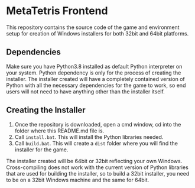 # MetaTetris Frontend

This repository contains the source code of the game and environment setup for
creation of Windows installers for both 32bit and 64bit platforms.

## Dependencies

Make sure you have Python3.8 installed as default Python interpreter on your
system. Python dependency is only for the process of creating the installer.
The installer created will have a completely contained version of Python
with all the necessary dependencies for the game to work, so end users will not
need to have anything other than the installer itself.

## Creating the Installer

1. Once the repository is downloaded, open a cmd window, cd into the folder
where this README.md file is.
2. Call `install.bat`. This will install the Python libraries needed.
3. Call `build.bat`. This will create a `dist` folder where you will find the
installer for the game.

The installer created will be 64bit or 32bit reflecting your own Windows.
Cross-compiling does not work with the current version of Python libraries that
are used for building the installer, so to build a 32bit installer, you need to
be on a 32bit Windows machine and the same for 64bit.
